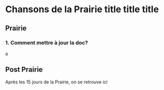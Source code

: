 # Chansons de la Prairie title title title

## Prairie

### 1. Comment mettre à jour la doc?

a

## Post Prairie

Après les 15 jours de la Prairie, on se retrouve ici
